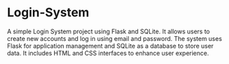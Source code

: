 # Login-System
A simple Login System project using Flask and SQLite. It allows users to create new accounts and log in using email and password. The system uses Flask for application management and SQLite as a database to store user data. It includes HTML and CSS interfaces to enhance user experience.
